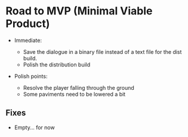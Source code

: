 # Road to MVP (Minimal Viable Product) 

- Immediate:
    - Save the dialogue in a binary file instead of a text file for the dist build.
    - Polish the distribution build

- Polish points: 
    - Resolve the player falling through the ground
    - Some paviments need to be lowered a bit

## Fixes 

- Empty... for now
